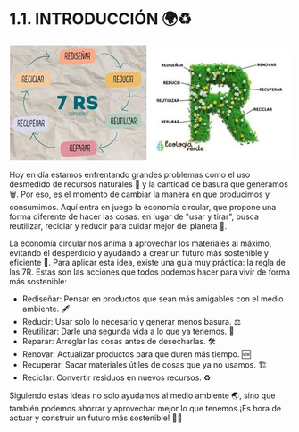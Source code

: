 # 1.1. INTRODUCCIÓN 🌍♻️

<p align="center">
  <img src="/img/introduccion.jpeg" alt="![introduccion](/img/introduccion.jpeg)" />
  <img src="/img/intro1.jpeg" alt="![intro1](/img/intro1.jpeg)" />
</p>  


Hoy en día estamos enfrentando grandes problemas como el uso desmedido de recursos naturales 🌱 y la cantidad de basura que generamos 🗑️. Por eso, es el momento de cambiar la manera en que producimos y consumimos. Aquí entra en juego la economía circular, que propone una forma diferente de hacer las cosas: en lugar de "usar y tirar", busca reutilizar, reciclar y reducir para cuidar mejor del planeta 🌿.

La economía circular nos anima a aprovechar los materiales al máximo, evitando el desperdicio y ayudando a crear un futuro más sostenible y eficiente 🌟. Para aplicar esta idea, existe una guía muy práctica: la regla de las 7R. Estas son las acciones que todos podemos hacer para vivir de forma más sostenible:

  * Rediseñar: Pensar en productos que sean más amigables con el medio ambiente. 🖋️
  * Reducir: Usar solo lo necesario y generar menos basura. ⚖️
  * Reutilizar: Darle una segunda vida a lo que ya tenemos. 🔧
  * Reparar: Arreglar las cosas antes de desecharlas. 🛠️
  * Renovar: Actualizar productos para que duren más tiempo. 🆕
  * Recuperar: Sacar materiales útiles de cosas que ya no usamos. 🏗️
  * Reciclar: Convertir residuos en nuevos recursos. ♻️

Siguiendo estas ideas no solo ayudamos al medio ambiente 🌏, sino que también podemos ahorrar y aprovechar mejor lo que tenemos.¡Es hora de actuar y construir un futuro más sostenible! 🌟🚀
